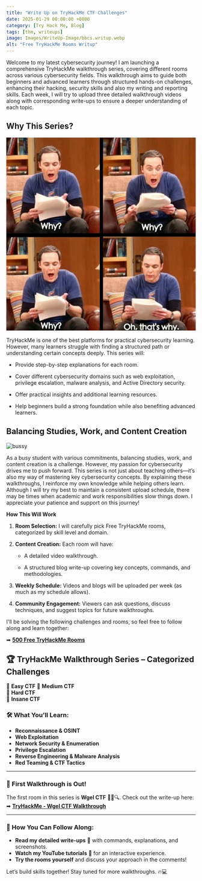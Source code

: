```yaml
---
title: "Write Up on TryHackMe CTF Challenges"
date: 2025-01-29 00:00:00 +0800
category: [Try Hack Me, Blog]
tags: [thm, writeups]
image: Images/WriteUp-Image/bbcs.writup.webp
alt: "Free TryHackMe Rooms Writup"
---
```


Welcome to my latest cybersecurity journey! I am launching a comprehensive TryHackMe walkthrough series, covering different rooms across various cybersecurity fields. This walkthrough aims to guide both beginners and advanced learners through structured hands-on challenges, enhancing their hacking, security skills and also my writing and reporting skills. Each week, I will try to upload three detailed walkthrough videos along with corresponding write-ups to ensure a deeper understanding of each topic.

## **Why This Series?** 

![Why](Images/why.webp)

TryHackMe is one of the best platforms for practical cybersecurity learning. However, many learners struggle with finding a structured path or understanding certain concepts deeply. This series will:

- Provide step-by-step explanations for each room.
    
- Cover different cybersecurity domains such as web exploitation, privilege escalation, malware analysis, and Active Directory security.
    
- Offer practical insights and additional learning resources.
    
- Help beginners build a strong foundation while also benefiting advanced learners.
    

## **Balancing Studies, Work, and Content Creation** 

![bussy](Images/yes-you-can-work-and-study-how-to-balance-part-time-work-and-academic-studies.gif)

As a busy student with various commitments, balancing studies, work, and content creation is a challenge. However, my passion for cybersecurity drives me to push forward. This series is not just about teaching others—it’s also my way of mastering key cybersecurity concepts. By explaining these walkthroughs, I reinforce my own knowledge while helping others learn. Although I will try my best to maintain a consistent upload schedule, there may be times when academic and work responsibilities slow things down. I appreciate your patience and support on this journey!

**How This Will Work**

1. **Room Selection:** I will carefully pick Free TryHackMe rooms, categorized by skill level and domain.
    
2. **Content Creation:** Each room will have:
    
    - A detailed video walkthrough.
        
    - A structured blog write-up covering key concepts, commands, and methodologies.
        
3. **Weekly Schedule:** Videos and blogs will be uploaded per week (as much as my schedule allows).
    
4. **Community Engagement:** Viewers can ask questions, discuss techniques, and suggest topics for future walkthroughs.
    

I'll be solving the following challenges and rooms, so feel free to follow along and learn together:

➡ **[500 Free TryHackMe Rooms](https://github.com/0xfke/500-free-TryHackMe-rooms)** 

## 🏆 TryHackMe Walkthrough Series – Categorized Challenges  

🔹 **Easy CTF** 
🔹 **Medium CTF**  
🔹 **Hard CTF**  
🔹 **Insane CTF**

### 🛠️ What You'll Learn:
- **Reconnaissance & OSINT**
- **Web Exploitation**
- **Network Security & Enumeration**
- **Privilege Escalation**
- **Reverse Engineering & Malware Analysis**
- **Red Teaming & CTF Tactics**

---

### 📌 First Walkthrough is Out!  
The first room in this series is **Wgel CTF** 🕵️‍♂️🔍. Check out the write-up here:  
➡ **[TryHackMe - Wgel CTF Walkthrough](https://0xfke.github.io/posts/Try-Hack-Me-Wgel-ctf/)**  

---

### 📌 How You Can Follow Along:
- **Read my detailed write-ups** 📖 with commands, explanations, and screenshots.  
- **Watch my YouTube tutorials** 🎥 for an interactive experience.  
- **Try the rooms yourself** and discuss your approach in the comments!  

Let’s build skills together! Stay tuned for more walkthroughs. 🔥💻
